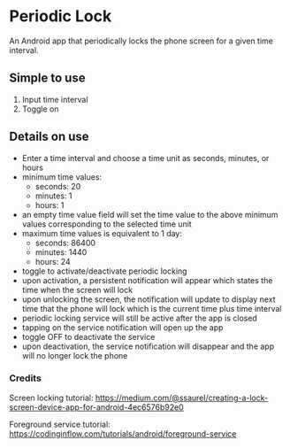 # Periodic Lock
An Android app that periodically locks the phone screen for a given time interval.


## Simple to use
1) Input time interval
2) Toggle on


## Details on use
- Enter a time interval and choose a time unit as seconds, minutes, or hours
- minimum time values:
  - seconds: 20
  - minutes: 1
  - hours: 1
- an empty time value field will set the time value to the above minimum values corresponding to the selected time unit
- maximum time values is equivalent to 1 day:
  - seconds: 86400
  - minutes: 1440
  - hours: 24
- toggle to activate/deactivate periodic locking
- upon activation, a persistent notification will appear which states the time when the screen will lock
- upon unlocking the screen, the notification will update to display next time that the phone will lock which is the current time plus time interval
- periodic locking service will still be active after the app is closed
- tapping on the service notification will open up the app
- toggle OFF to deactivate the service
- upon deactivation, the service notification will disappear and the app will no longer lock the phone


### Credits

Screen locking tutorial:
https://medium.com/@ssaurel/creating-a-lock-screen-device-app-for-android-4ec6576b92e0

Foreground service tutorial:
https://codinginflow.com/tutorials/android/foreground-service
